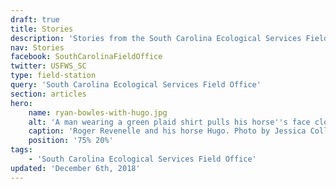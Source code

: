 ```yaml
---
draft: true
title: Stories
description: 'Stories from the South Carolina Ecological Services Field Office.'
nav: Stories
facebook: SouthCarolinaFieldOffice
twitter: USFWS_SC
type: field-station
query: 'South Carolina Ecological Services Field Office'
section: articles
hero:
    name: ryan-bowles-with-hugo.jpg
    alt: 'A man wearing a green plaid shirt pulls his horse''s face close to his own'
    caption: 'Roger Revenelle and his horse Hugo. Photo by Jessica Collier, USFWS.'
    position: '75% 20%'
tags:
    - 'South Carolina Ecological Services Field Office'
updated: 'December 6th, 2018'
---
```

